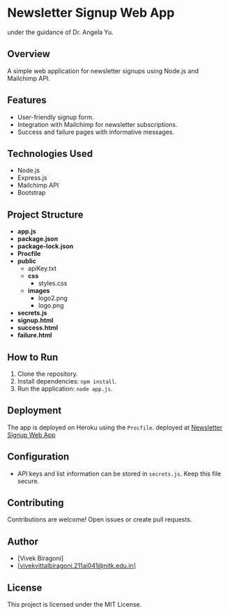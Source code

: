 # Newsletter Signup Web App
under the guidance of Dr. Angela Yu.

## Overview
A simple web application for newsletter signups using Node.js and Mailchimp API.

## Features
- User-friendly signup form.
- Integration with Mailchimp for newsletter subscriptions.
- Success and failure pages with informative messages.

## Technologies Used
- Node.js
- Express.js
- Mailchimp API
- Bootstrap

## Project Structure

- **app.js**
- **package.json**
- **package-lock.json**
- **Procfile**
- **public**
  - apiKey.txt
  - **css**
    - styles.css
  - **images**
    - logo2.png
    - logo.png
- **secrets.js**
- **signup.html**
- **success.html**
- **failure.html**



## How to Run
1. Clone the repository.
2. Install dependencies: `npm install`.
3. Run the application: `node app.js`.

## Deployment
The app is deployed on Heroku using the `Procfile`.
deployed at [Newsletter Signup Web App](https://guarded-thicket-23027-7dfcbc2043ae.herokuapp.com/)

## Configuration
- API keys and list information can be stored in `secrets.js`. Keep this file secure.

## Contributing
Contributions are welcome! Open issues or create pull requests.

## Author
- [Vivek Biragoni]
- [vivekvittalbiragoni.211ai041@nitk.edu.in]

## License
This project is licensed under the MIT License.
